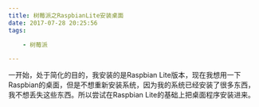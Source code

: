 ```yaml
---
title: 树莓派之RaspbianLite安装桌面
date: 2017-07-28 20:25:56
tags:

	- 树莓派

---
```


一开始，处于简化的目的，我安装的是Raspbian Lite版本，现在我想用一下Raspbian的桌面，但是不想重新安装系统，因为我的系统已经安装了很多东西，我不想丢失这些东西。所以尝试在Raspbian Lite的基础上把桌面程序安装进来。





